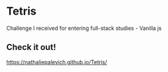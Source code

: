 # Tetris

Challenge I received for entering full-stack studies   -   Vanilla js

## Check it out!

https://nathaliepalevich.github.io/Tetris/
